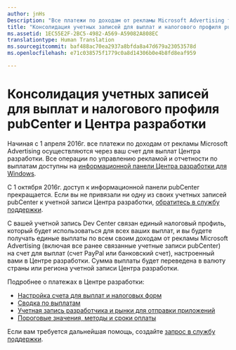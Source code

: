 ```yaml
---
author: jnHs
Description: "Все платежи по доходам от рекламы Microsoft Advertising теперь осуществляются через ваш счет для выплат Центра разработки."
title: "Консолидация учетных записей для выплат и налогового профиля pubCenter и Центра разработки"
ms.assetid: 1EC55E2F-2BC5-4982-A569-A59082A808EC
translationtype: Human Translation
ms.sourcegitcommit: baf488ac70ea2937a8bfda8a47d679a23053578d
ms.openlocfilehash: e71c038575f1779c0a8d14306b0e4b8fd8eaf959

---
```


# Консолидация учетных записей для выплат и налогового профиля pubCenter и Центра разработки

Начиная с 1 апреля 2016г. все платежи по доходам от рекламы Microsoft Advertising осуществляются через ваш счет для выплат Центра разработки. Все операции по управлению рекламой и отчетности по выплатам доступны на [информационной панели Центра разработки для Windows](https://developer.microsoft.com/dashboard/apps/overview). 

С 1 октября 2016г. доступ к информационной панели pubCenter прекращается. Если вы не привязали ни одну из своих учетных записей pubCenter к учетной записи Центра разработки, [обратитесь в службу поддержки](http://go.microsoft.com/fwlink/p/?LinkId=393643).

С вашей учетной запись Dev Center связан единый налоговый профиль, который будет использоваться для всех ваших выплат, и вы будете получать единые выплаты по всем своим доходам от рекламы Microsoft Advertising (включая все ранее связанные учетные записи pubCenter) на счет для выплат (счет PayPal или банковский счет), настроенный вами в Центре разработки. Сумма выплаты будет переведена в валюту страны или региона учетной записи Центра разработки. 

Подробнее о платежах в Центре разработки:

- [Настройка счета для выплат и налоговых форм](setting-up-your-payout-account-and-tax-forms.md)
- [Сводка по выплатам](payout-summary.md)
- [Учетная запись разработчика и рынки для отправки приложений](account-types-locations-and-fees.md#developer-account-and-app-submission-markets)
- [Пороговые значения, методы и сроки оплаты](payment-thresholds-methods-and-timeframes.md)

Если вам требуется дальнейшая помощь, создайте [запрос в службу поддержки](http://go.microsoft.com/fwlink/p/?LinkId=733342).

 



<!--HONumber=Nov16_HO1-->


